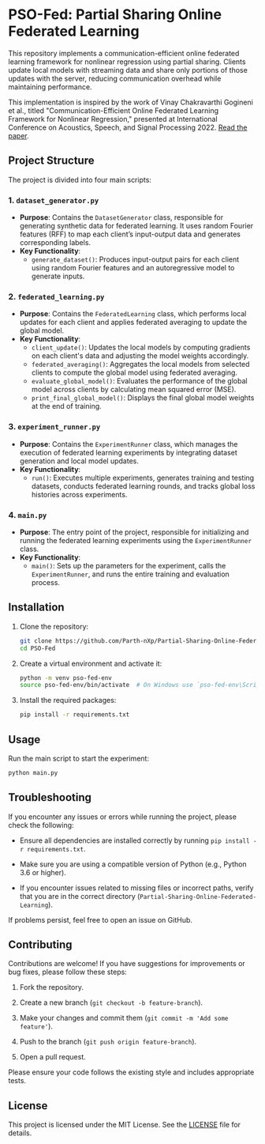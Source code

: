 # PSO-Fed: Partial Sharing Online Federated Learning

This repository implements a communication-efficient online federated learning framework for nonlinear regression using partial sharing. Clients update local models with streaming data and share only portions of those updates with the server, reducing communication overhead while maintaining performance.

This implementation is inspired by the work of Vinay Chakravarthi Gogineni et al., titled "Communication-Efficient Online Federated Learning Framework for Nonlinear Regression," presented at International Conference on Acoustics, Speech, and Signal Processing 2022. [Read the paper](https://doi.org/10.1109/ICASSP43922.2022.9746228).

## Project Structure

The project is divided into four main scripts:

### 1. `dataset_generator.py`
   - **Purpose**: Contains the `DatasetGenerator` class, responsible for generating synthetic data for federated learning. It uses random Fourier features (RFF) to map each client’s input-output data and generates corresponding labels.
   - **Key Functionality**:
       - `generate_dataset()`: Produces input-output pairs for each client using random Fourier features and an autoregressive model to generate inputs.

### 2. `federated_learning.py`
   - **Purpose**: Contains the `FederatedLearning` class, which performs local updates for each client and applies federated averaging to update the global model.
   - **Key Functionality**:
      - `client_update()`: Updates the local models by computing gradients on each client's data and adjusting the model weights accordingly.
      - `federated_averaging()`: Aggregates the local models from selected clients to compute the global model using federated averaging.
      - `evaluate_global_model()`: Evaluates the performance of the global model across clients by calculating mean squared error (MSE).
      - `print_final_global_model()`: Displays the final global model weights at the end of training.

### 3. `experiment_runner.py`
   - **Purpose**: Contains the `ExperimentRunner` class, which manages the execution of federated learning experiments by integrating dataset generation and local model updates.
   - **Key Functionality**:
      - `run()`: Executes multiple experiments, generates training and testing datasets, conducts federated learning rounds, and tracks global loss histories across experiments.

### 4. `main.py`
   - **Purpose**: The entry point of the project, responsible for initializing and running the federated learning experiments using the `ExperimentRunner` class.
   - **Key Functionality**:
      - `main()`: Sets up the parameters for the experiment, calls the `ExperimentRunner`, and runs the entire training and evaluation process.

## Installation

1. Clone the repository:
    ```bash
    git clone https://github.com/Parth-nXp/Partial-Sharing-Online-Federated-Learning.git
    cd PSO-Fed
    ```

2. Create a virtual environment and activate it:
    ```bash
    python -m venv pso-fed-env
    source pso-fed-env/bin/activate  # On Windows use `pso-fed-env\Scripts\activate`
    ```

3. Install the required packages:
    ```bash
    pip install -r requirements.txt
    ```

## Usage

Run the main script to start the experiment:
```bash
python main.py
```

## Troubleshooting

If you encounter any issues or errors while running the project, please check the following:

- Ensure all dependencies are installed correctly by running `pip install -r requirements.txt`.
  
- Make sure you are using a compatible version of Python (e.g., Python 3.6 or higher).
 
- If you encounter issues related to missing files or incorrect paths, verify that you are in the correct directory (`Partial-Sharing-Online-Federated-Learning`).

If problems persist, feel free to open an issue on GitHub.

## Contributing

Contributions are welcome! If you have suggestions for improvements or bug fixes, please follow these steps:

1. Fork the repository.

2. Create a new branch (`git checkout -b feature-branch`).

3. Make your changes and commit them (`git commit -m 'Add some feature'`).

4. Push to the branch (`git push origin feature-branch`).

5. Open a pull request.

Please ensure your code follows the existing style and includes appropriate tests.

## License

This project is licensed under the MIT License. See the [LICENSE](LICENSE.txt) file for details.
